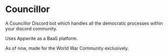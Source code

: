 # Councillor
A Councillor Discord bot which handles all the democratic processes within your discord community.

Uses Appwrite as a BaaS platform.

As of now, made for the World War Community exclusively.
